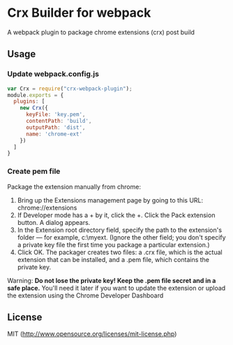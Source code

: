 # Crx Builder for webpack
A webpack plugin to package chrome extensions (crx) post build

## Usage

### Update webpack.config.js
``` javascript
var Crx = require("crx-webpack-plugin");
module.exports = {
  plugins: [
    new Crx({
      keyFile: 'key.pem',
      contentPath: 'build',
      outputPath: 'dist',
      name: 'chrome-ext'
    })
  ]
}
```

### Create pem file
Package the extension manually from chrome:

1. Bring up the Extensions management page by going to this URL: chrome://extensions
2. If Developer mode has a + by it, click the +.
Click the Pack extension button. A dialog appears.
3. In the Extension root directory field, specify the path to the extension's folder — for example, c:\myext. (Ignore the other field; you don't specify a private key file the first time you package a particular extension.)
4. Click OK. The packager creates two files: a .crx file, which is the actual extension that can be installed, and a .pem file, which contains the private key.

Warning: **Do not lose the private key! Keep the .pem file secret and in a safe place.** You'll need it later if you want to update the extension or upload the extension using the Chrome Developer Dashboard



## License

MIT (http://www.opensource.org/licenses/mit-license.php)
